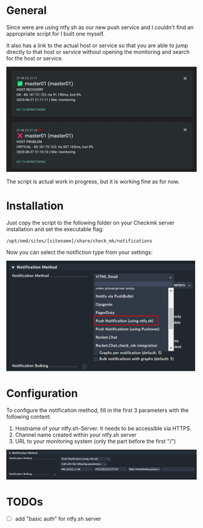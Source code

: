 # General

Since were are using ntfy.sh as our new push service and I couldn't find an appropriate script for I built one myself.

It also has a link to the actual host or service so that you are able to jump directly to that host or service without opening the monitoring and search for the host or service.

<img src="image-2.png" width="800px">

The script is actual work in progress, but it is working fine as for now.

# Installation

Just copy the script to the following folder on your Checkmk server installation and set the executable flag:

~~~
/opt/omd/sites/[sitename]/share/check_mk/notifications
~~~

Now you can select the notifiction type from your settings:

<img src="image.png" width="500px">

# Configuration

To configure the notification method, fill in the first 3 parameters with the following content:

1. Hostname of your ntfy.sh-Server. It needs to be accessible via HTTPS.
2. Channel name created within your ntfy.sh server
3. URL to your monitoring system (only the part before the first "/")

<img src="image-1.png" width="1000px">

# TODOs

- [ ] add "basic auth" for ntfy.sh server